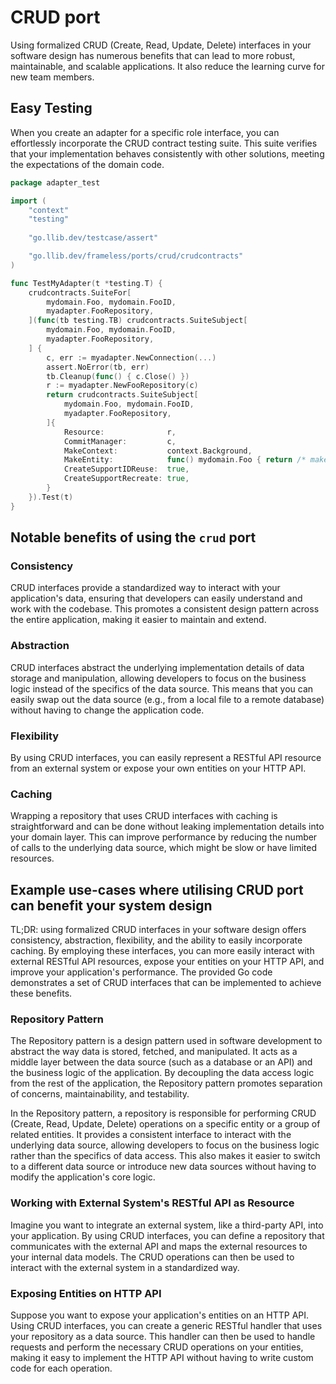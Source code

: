 # CRUD port

Using formalized CRUD (Create, Read, Update, Delete) interfaces in your software design has numerous benefits
that can lead to more robust, maintainable, and scalable applications.
It also reduce the learning curve for new team members.

## Easy Testing

When you create an adapter for a specific role interface, 
you can effortlessly incorporate the CRUD contract testing suite. 
This suite verifies that your implementation behaves consistently with other solutions, 
meeting the expectations of the domain code.

```go
package adapter_test

import (
	"context"
	"testing"
	
	"go.llib.dev/testcase/assert"

	"go.llib.dev/frameless/ports/crud/crudcontracts"
)

func TestMyAdapter(t *testing.T) {
	crudcontracts.SuiteFor[
		mydomain.Foo, mydomain.FooID,
		myadapter.FooRepository,
	](func(tb testing.TB) crudcontracts.SuiteSubject[
		mydomain.Foo, mydomain.FooID,
		myadapter.FooRepository,
	] {
		c, err := myadapter.NewConnection(...)
		assert.NoError(tb, err)
		tb.Cleanup(func() { c.Close() })
		r := myadapter.NewFooRepository(c)
		return crudcontracts.SuiteSubject[
			mydomain.Foo, mydomain.FooID,
			myadapter.FooRepository,
		]{
			Resource:              r,
			CommitManager:         c,
			MakeContext:           context.Background,
			MakeEntity:            func() mydomain.Foo { return /* make random Entity here without ID */ },
			CreateSupportIDReuse:  true,
			CreateSupportRecreate: true,
		}
	}).Test(t)
}
```

## Notable benefits of using the `crud` port

### Consistency

CRUD interfaces provide a standardized way to interact with your application's data, 
ensuring that developers can easily understand and work with the codebase. 
This promotes a consistent design pattern across the entire application, making it easier to maintain and extend.

### Abstraction

CRUD interfaces abstract the underlying implementation details of data storage and manipulation, 
allowing developers to focus on the business logic instead of the specifics of the data source. 
This means that you can easily swap out the data source (e.g., from a local file to a remote database) 
without having to change the application code.

### Flexibility 

By using CRUD interfaces, you can easily represent a RESTful API resource from an external system 
or expose your own entities on your HTTP API.

### Caching

Wrapping a repository that uses CRUD interfaces with caching is straightforward 
and can be done without leaking implementation details into your domain layer. 
This can improve performance by reducing the number of calls to the underlying data source, 
which might be slow or have limited resources.

## Example use-cases where utilising CRUD port can benefit your system design

TL;DR: using formalized CRUD interfaces in your software design offers consistency, abstraction, flexibility,
and the ability to easily incorporate caching.
By employing these interfaces, you can more easily interact with external RESTful API resources,
expose your entities on your HTTP API, and improve your application's performance. 
The provided Go code demonstrates a set of CRUD interfaces that can be implemented to achieve these benefits.

### Repository Pattern

The Repository pattern is a design pattern used in software development 
to abstract the way data is stored, fetched, and manipulated. 
It acts as a middle layer between the data source (such as a database or an API) 
and the business logic of the application. By decoupling the data access logic from the rest of the application,
the Repository pattern promotes separation of concerns, maintainability, and testability.

In the Repository pattern, a repository is responsible for performing CRUD (Create, Read, Update, Delete) operations
on a specific entity or a group of related entities. 
It provides a consistent interface to interact with the underlying data source, 
allowing developers to focus on the business logic rather than the specifics of data access. 
This also makes it easier to switch to a different data source 
or introduce new data sources without having to modify the application's core logic.

### Working with External System's RESTful API as Resource

Imagine you want to integrate an external system, like a third-party API, into your application.
By using CRUD interfaces, you can define a repository that communicates with the external API
and maps the external resources to your internal data models.
The CRUD operations can then be used to interact with the external system in a standardized way.

### Exposing Entities on HTTP API

Suppose you want to expose your application's entities on an HTTP API.
Using CRUD interfaces, you can create a generic RESTful handler that uses your repository as a data source.
This handler can then be used to handle requests and perform the necessary CRUD operations on your entities,
making it easy to implement the HTTP API without having to write custom code for each operation.
